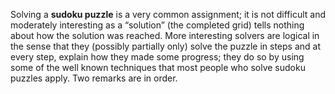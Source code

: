 Solving a **sudoku puzzle** is a very common assignment; it is not difficult and moderately interesting as
a “solution” (the completed grid) tells nothing about how the solution was reached. More interesting
solvers are logical in the sense that they (possibly partially only) solve the puzzle in steps and at every
step, explain how they made some progress; they do so by using some of the well known techniques that
most people who solve sudoku puzzles apply. Two remarks are in order.
